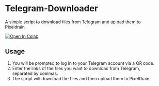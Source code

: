 # Telegram-Downloader
A simple script to download files from Telegram and upload them to Pixeldrain

<a href="https://colab.research.google.com/github/RehanPlayz/Telegram-Downloader/blob/main/Telegram_Downloader.ipynb" target="_parent"><img src="https://colab.research.google.com/assets/colab-badge.svg" alt="Open In Colab"/></a>

## Usage

1. You will be prompted to log in to your Telegram account via a QR code.
2. Enter the links of the files you want to download from Telegram, separated by commas.
3. The script  will download the files and then upload them to PixelDrain.
